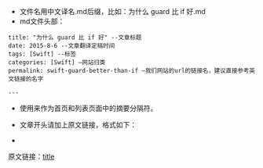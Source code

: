 * 文件名用中文译名.md后缀，比如：为什么 guard 比 if 好.md
* md文件头部：

```
title: "为什么 guard 比 if 好" --文章标题
date: 2015-8-6 --文章翻译定稿时间
tags: [Swift] --标签
categories: [Swift] —网站归类
permalink: swift-guard-better-than-if —我们网站的url的链接名，建议直接参考英文链接的名字

---

```

* 使用<!--more-->来作为首页和列表页面中的摘要分隔符。

* 文章开头请加上原文链接，格式如下：
* 
原文链接：[title](url)